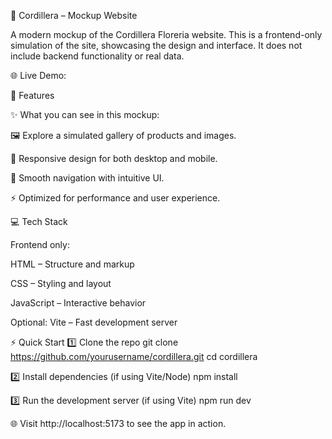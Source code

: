 🌄 Cordillera – Mockup Website

A modern mockup of the Cordillera Floreria website. This is a frontend-only simulation of the site, showcasing the design and interface.
It does not include backend functionality or real data.

🌐 Live Demo:

🚀 Features

✨ What you can see in this mockup:

🖼️ Explore a simulated gallery of products and images.

📱 Responsive design for both desktop and mobile.

🧭 Smooth navigation with intuitive UI.

⚡ Optimized for performance and user experience.

💻 Tech Stack

Frontend only:

HTML – Structure and markup

CSS – Styling and layout

JavaScript – Interactive behavior

Optional: Vite – Fast development server

⚡ Quick Start
1️⃣ Clone the repo
git clone https://github.com/yourusername/cordillera.git
cd cordillera

2️⃣ Install dependencies (if using Vite/Node)
npm install

3️⃣ Run the development server (if using Vite)
npm run dev

🌐 Visit http://localhost:5173
to see the app in action.

